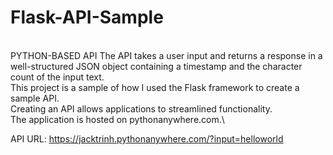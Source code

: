 # Flask-API-Sample
\
PYTHON-BASED API
The API takes a user input and returns a response in a well-structured JSON object containing a timestamp and the character count of the input text.\
This project is a sample of how I used the Flask framework to create a sample API.\
Creating an API allows applications to streamlined functionality.\
The application is hosted on pythonanywhere.com.\

API URL:
https://jacktrinh.pythonanywhere.com/?input=helloworld
